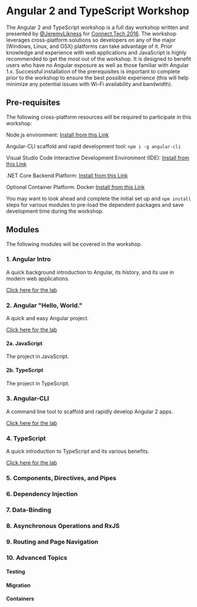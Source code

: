 # Angular 2 and TypeScript Workshop

The Angular 2 and TypeScript workshop is a full day workshop 
written and presented by [@JeremyLikness](https://twitter.com/JeremyLikness) for [Connect.Tech 2016](http://connect-js.com). 
The workshop leverages cross-platform solutions so  developers on any of the major (Windows, Linux, and OSX) platforms
can take advantage of it. Prior knowledge and experience with web applications and JavaScript 
is highly recommended to get the most out of the workshop. It is designed to benefit 
users who have no Angular exposure as well as those familiar with Angular 1.x. Successful 
installation of the prerequisites is important to complete prior to the workshop to 
ensure the best possible experience (this will help minimize any potential issues with Wi-Fi availability and bandwidth). 

## Pre-requisites

The following cross-platform resources will be required to participate in this workshop:

Node.js environment: [Install from this Link](https://nodejs.org/en/)

Angular-CLI scaffold and rapid development tool: `npm i -g angular-cli` 

Visual Studio Code Interactive Development Environment (IDE): [Install from this Link](https://code.visualstudio.com/) 

.NET Core Backend Platform: [Install from this Link](https://www.microsoft.com/net/core)

Optional Container Platform: Docker [Install from this Link](https://docs.docker.com/engine/installation/)

You may want to look ahead and complete the initial set up and `npm install` steps for various 
modules to pre-load the dependent packages and save development time during the workshop. 

## Modules 

The following modules will be covered in the workshop.

### 1. Angular Intro 

A quick background introduction to Angular, its history, and its use in
modern web applications.

[Click here for the lab](./00Intro.md)

### 2. Angular "Hello, World." 

A quick and easy Angular project.

[Click here for the lab](./0AHelloWorld.md)

#### 2a. JavaScript 

The project in JavaScript.

#### 2b. TypeScript 

The project in TypeScript. 

### 3. Angular-CLI 

A command line tool to scaffold and rapidly develop Angular 2 apps.

[Click here for the lab](./10AngularCLI.md)

### 4. TypeScript 

A quick introduction to TypeScript and its various benefits.

[Click here for the lab](./1ATypeScript.md)

### 5. Components, Directives, and Pipes 

### 6. Dependency Injection 

### 7. Data-Binding 

### 8. Asynchronous Operations and RxJS 

### 9. Routing and Page Navigation 

### 10. Advanced Topics 

#### Testing 

#### Migration

#### Containers 
